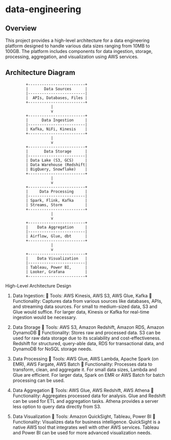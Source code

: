 # data-engineering

## Overview
This project provides a high-level architecture for a data engineering platform designed to handle various data sizes ranging from 10MB to 100GB. The platform includes components for data ingestion, storage, processing, aggregation, and visualization using AWS services.

## Architecture Diagram

             +-------------------------+
             |       Data Sources      |
             |-------------------------|
             |  APIs, Databases, Files |
             +-------------------------+
                        |
                        v
             +-------------------------+
             |      Data Ingestion     |
             |-------------------------|
             | Kafka, NiFi, Kinesis    |
             +-------------------------+
                        |
                        v
             +-------------------------+
             |       Data Storage      |
             |-------------------------|
             | Data Lake (S3, GCS)     |
             | Data Warehouse (Redshift|
             | BigQuery, Snowflake)    |
             +-------------------------+
                        |
                        v
             +-------------------------+
             |     Data Processing     |
             |-------------------------|
             | Spark, Flink, Kafka     |
             | Streams, Storm          |
             +-------------------------+
                        |
                        v
             +-------------------------+
             |    Data Aggregation     |
             |-------------------------|
             | Airflow, Glue, dbt      |
             +-------------------------+
                        |
                        v
             +-------------------------+
             |    Data Visualization   |
             |-------------------------|
             | Tableau, Power BI,      |
             | Looker, Grafana         |
             +-------------------------+

High-Level Architecture Design
             
1.	Data Ingestion:
	Tools: AWS Kinesis, AWS S3, AWS Glue, Kafka
	Functionality: Captures data from various sources like databases, APIs, and streaming data sources. For small to medium-sized data, S3 and Glue would suffice. For larger data, Kinesis or Kafka for real-time ingestion would be necessary.

2.	Data Storage
	Tools: AWS S3, Amazon Redshift, Amazon RDS, Amazon DynamoDB
	Functionality: Stores raw and processed data. S3 can be used for raw data storage due to its scalability and cost-effectiveness. Redshift for structured, query-able data, RDS for transactional data, and DynamoDB for NoSQL storage needs.

3.	Data Processing
	Tools: AWS Glue, AWS Lambda, Apache Spark (on EMR), AWS Fargate, AWS Batch
	Functionality: Processes data to transform, clean, and aggregate it. For small data sizes, Lambda and Glue are efficient. For larger data, Spark on EMR or AWS Batch for batch processing can be used.

4.	Data Aggregation
	Tools: AWS Glue, AWS Redshift, AWS Athena
	Functionality: Aggregates processed data for analysis. Glue and Redshift can be used for ETL and aggregation tasks. Athena provides a server less option to query data directly from S3.

5.	Data Visualization
	Tools: Amazon QuickSight, Tableau, Power BI
	Functionality: Visualizes data for business intelligence. QuickSight is a native AWS tool that integrates well with other AWS services. Tableau and Power BI can be used for more advanced visualization needs.

